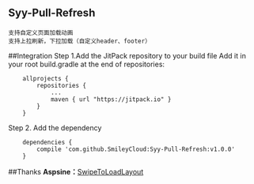 ## Syy-Pull-Refresh
    支持自定义页面加载动画
    支持上拉刷新，下拉加载（自定义header、footer）
    
##Integration
Step 1.Add the JitPack repository to your build file Add it in your root build.gradle at the end of repositories:
        
        allprojects {
            repositories {
                ...
                maven { url "https://jitpack.io" }
            }
        }
        
Step 2. Add the dependency

        dependencies {
            compile 'com.github.SmileyCloud:Syy-Pull-Refresh:v1.0.0'
        }

##Thanks
**Aspsine：**[SwipeToLoadLayout](https://github.com/Aspsine/SwipeToLoadLayout)
